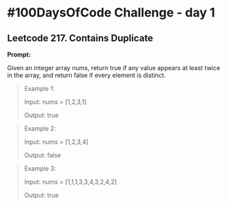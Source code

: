 # #100DaysOfCode Challenge - day 1

## Leetcode 217. Contains Duplicate

**Prompt:**

Given an integer array nums, return true if any value appears at least twice in the array, and return false if every element is distinct.

> Example 1:
>
> Input: nums = [1,2,3,1]
>
> Output: true

> Example 2:
>
> Input: nums = [1,2,3,4]
>
> Output: false

> Example 3:
>
> Input: nums = [1,1,1,3,3,4,3,2,4,2]
>
> Output: true
